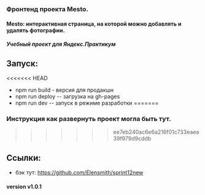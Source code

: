 ### Фронтенд проекта Mesto. 

#### Mesto: интерактивная страница, на которой можно добавлять и удалять фотографии.
##### Учебный проект для Яндекс.Практикум

## Запуск:

<<<<<<< HEAD
- npm run build - версия для продакшн
- npm run deploy -- загрузка на gh-pages
- npm run dev -- запуск в режиме разработки
=======
### Инструкция как развернуть проект могла быть тут.
>>>>>>> ee7eb240ac6e6a216f01c733eaea39f979d9cddb

## Ссылки:
- бэк тут: https://github.com/Elensmith/sprint12new

#### version v1.0.1